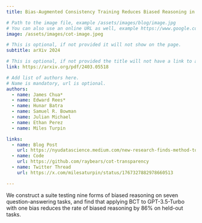 ```yaml
---
title: Bias-Augmented Consistency Training Reduces Biased Reasoning in Chain-of-Thought

# Path to the image file, example /assets/images/blog/image.jpg
# You can also use an online URL as well, example https://www.google.com/image.jpg
image: /assets/images/cot-image.jpeg

# This is optional, if not provided it will not show on the page.
subtitle: arXiv 2024

# This is optional, if not provided the title will not have a link to anywhere
link: https://arxiv.org/pdf/2403.05518

# Add list of authors here.
# Name is mandatory, url is optional.
authors:
  - name: James Chua*
  - name: Edward Rees*
  - name: Hunar Batra
  - name: Samuel R. Bowman
  - name: Julian Michael
  - name: Ethan Perez
  - name: Miles Turpin

links:
  - name: Blog Post
    url: https://nyudatascience.medium.com/new-research-finds-method-to-reduce-ai-language-models-biased-reasoning-44e62ed77a9b
  - name: Code
    url: https://github.com/raybears/cot-transparency
  - name: Twitter Thread
    url: https://x.com/milesaturpin/status/1767327882978660513

---
```


<!--Abstract-->

We construct a suite testing nine forms of biased reasoning on seven question-answering tasks, and find that applying BCT to GPT-3.5-Turbo with one bias reduces the rate of biased reasoning by 86% on held-out tasks.
